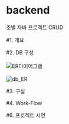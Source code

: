 # backend
조별 자바 프로젝트 CRUD

#1. 개요

#2. DB 구성
<br>
<br>
![ER다이어그램](https://github.com/sujeong-github/backend/assets/131344364/dc35055c-dd03-414c-ac15-aa03da6a42c9)
<br>
<br>
![db_ER](https://github.com/sujeong-github/backend/assets/131344364/8c6a5c21-c697-464a-84a4-5c8963d2b90f)

#3. 구성



#4. Work-Flow

#6. 프로젝트 시연
